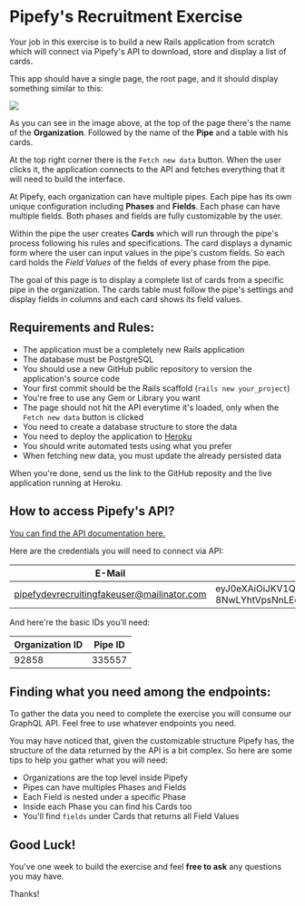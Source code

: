 # Pipefy's Recruitment Exercise

Your job in this exercise is to build a new Rails application from scratch which will connect via Pipefy's API to download, store and display a list of cards.

This app should have a single page, the root page, and it should display something similar to this:

![](https://github.com/pipefy/RecruitmentExercise/blob/master/backend-example.png)

As you can see in the image above, at the top of the page there's the name of the **Organization**. Followed by the name of the **Pipe** and a table with his cards.

At the top right corner there is the `Fetch new data` button. When the user clicks it, the application connects to the API and fetches everything that it will need to build the interface.

At Pipefy, each organization can have multiple pipes. Each pipe has its own unique configuration including **Phases** and **Fields**. Each phase can have multiple fields. Both phases and fields are fully customizable by the user.

Within the pipe the user creates **Cards** which will run through the pipe's process following his rules and specifications. The card displays a dynamic form where the user can input values in the pipe's custom fields. So each card holds the _Field Values_ of the fields of every phase from the pipe.

The goal of this page is to display a complete list of cards from a specific pipe in the organization. The cards table must follow the pipe's settings and display fields in columns and each card shows its field values.

## Requirements and Rules:

* The application must be a completely new Rails application
* The database must be PostgreSQL
* You should use a new GitHub public repository to version the application's source code
* Your first commit should be the Rails scaffold (`rails new your_project`)
* You're free to use any Gem or Library you want
* The page should not hit the API everytime it's loaded, only when the `Fetch new data` button is clicked
* You need to create a database structure to store the data
* You need to deploy the application to [Heroku](www.heroku.com)
* You should write automated tests using what you prefer
* When fetching new data, you must update the already persisted data

When you're done, send us the link to the GitHub reposity and the live application running at Heroku.

## How to access Pipefy's API?

[You can find the API documentation here.](https://pipefy.docs.apiary.io/)

Here are the credentials you will need to connect via API:

| E-Mail                                     | Token                                                                                                                                                                                                                                                    |
| ------------------------------------------ | -------------------------------------------------------------------------------------------------------------------------------------------------------------------------------------------------------------------------------------------------------- |
| pipefydevrecruitingfakeuser@mailinator.com | eyJ0eXAiOiJKV1QiLCJhbGciOiJIUzUxMiJ9.eyJ1c2VyIjp7ImlkIjo2NjE0MCwiZW1haWwiOiJwaXBlZnlkZXZyZWNydWl0aW5nZmFrZXVzZXJAbWFpbGluYXRvci5jb20iLCJhcHBsaWNhdGlvbiI6NDUzOH19.uUX4KIR4m_K-8NwLYhtVpsNnLEoLARebIQiyQDxEm3RZLHCffLrcH-V8RmuJLu8nqE8AQ-SvqUvgz3fe0UyZ4w |

And here're the basic IDs you'll need:

| Organization ID | Pipe ID |
| --------------- | ------- |
| 92858           | 335557  |

## Finding what you need among the endpoints:

To gather the data you need to complete the exercise you will consume our GraphQL API. Feel free to use whatever endpoints you need.

You may have noticed that, given the customizable structure Pipefy has, the structure of the data returned by the API is a bit complex. So here are some tips to help you gather what you will need:

* Organizations are the top level inside Pipefy
* Pipes can have multiples Phases and Fields
* Each Field is nested under a specific Phase
* Inside each Phase you can find his Cards too
* You'll find `fields` under Cards that returns all Field Values

## Good Luck!

You've one week to build the exercise and feel **free to ask** any questions you may have.

Thanks!
